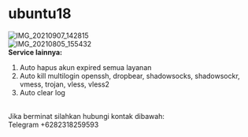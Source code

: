 # ubuntu18
![IMG_20210907_142815](https://user-images.githubusercontent.com/56117745/132303205-cc623cb0-3480-42eb-9437-98fb9c6461e6.jpg)
<br>
![IMG_20210805_155432](https://user-images.githubusercontent.com/56117745/128322639-9ecac94a-0e44-4059-80d8-b5b73ec99d38.jpg)
<br>
**Service lainnya:**
1. Auto hapus akun expired semua layanan
2. Auto kill multilogin openssh, dropbear, shadowsocks, shadowsockr, vmess, trojan, vless, vless2
3. Auto clear log
<br>
Jika berminat silahkan hubungi kontak dibawah:
<br>
Telegram +6282318259593
